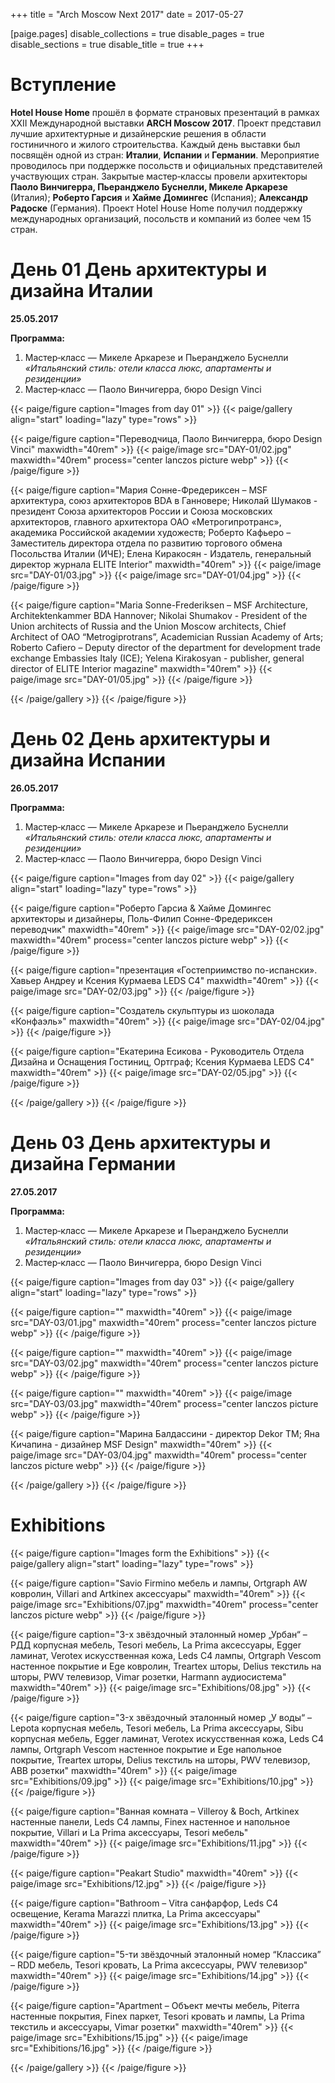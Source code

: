 +++
title = "Arch Moscow Next 2017"
date = 2017-05-27

[paige.pages]
disable_collections = true
disable_pages = true
disable_sections = true
disable_title = true
+++
# Вступление
**Hotel House Home** прошёл в формате страновых презентаций в рамках XXII Международной выставки **ARCH Moscow 2017**. Проект представил лучшие архитектурные и дизайнерские решения в области гостиничного и жилого строительства. Каждый день выставки был посвящён одной из стран: **Италии**, **Испании** и **Германии**. Мероприятие проводилось при поддержке посольств и официальных представителей участвующих стран. Закрытые мастер‑классы провели архитекторы **Паоло Винчигерра, Пьеранджело Буснелли, Микеле Аркарезе** (Италия); **Роберто Гарсия** и **Хайме Домингес** (Испания); **Александр Радоске** (Германия). Проект Hotel House Home получил поддержку международных организаций, посольств и компаний из более чем 15 стран.

# День 01 День архитектуры и дизайна Италии
__25.05.2017__

**Программа:**
1. Мастер‑класс — Микеле Аркарезе и Пьеранджело Буснелли  
   _«Итальянский стиль: отели класса люкс, апартаменты и резиденции»_
2. Мастер‑класс — Паоло Винчигерра, бюро Design Vinci

{{< paige/figure caption="Images from day 01" >}}
{{< paige/gallery align="start"  loading="lazy" type="rows" >}}

{{< paige/figure caption="Переводчица, Паоло Винчигерра, бюро Design Vinci" maxwidth="40rem" >}}
{{< paige/image src="DAY-01/02.jpg" maxwidth="40rem" process="center lanczos picture webp" >}}
{{< /paige/figure >}}

{{< paige/figure caption="Мария Сонне-Фредериксен – MSF архитектура, союз архитекторов BDA в Ганновере; Николай Шумаков - президент Союза архитекторов России и Союза московских архитекторов, главного архитектора ОАО «Метрогипротранс», академика Российской академии художеств; Роберто Кафьеро – Заместитель директора отдела по развитию торгового обмена Посольства Италии (ИЧЕ); Елена Киракосян - Издатель, генеральный директор журнала ELITE Interior" maxwidth="40rem" >}}
{{< paige/image src="DAY-01/03.jpg" >}}
{{< paige/image src="DAY-01/04.jpg" >}}
{{< /paige/figure >}}

{{< paige/figure caption="Maria Sonne-Frederiksen – MSF Architecture, Architektenkammer BDA Hannover; Nikolai Shumakov - President of the Union architects of Russia and the Union Moscow architects, Chief Architect of OAO “Metrogiprotrans”, Academician Russian Academy of Arts; Roberto Cafiero – Deputy director of the department for development trade  exchange Embassies Italy (ICE); Yelena Kirakosyan - publisher, general director of ELITE Interior magazine" maxwidth="40rem" >}}
{{< paige/image src="DAY-01/05.jpg" >}}
{{< /paige/figure >}}

{{< /paige/gallery >}}
{{< /paige/figure >}}


# День 02 День архитектуры и дизайна Испании
__26.05.2017__

**Программа:**
1. Мастер‑класс — Микеле Аркарезе и Пьеранджело Буснелли  
   _«Итальянский стиль: отели класса люкс, апартаменты и резиденции»_
2. Мастер‑класс — Паоло Винчигерра, бюро Design Vinci

{{< paige/figure caption="Images from day 02" >}}
{{< paige/gallery align="start"  loading="lazy" type="rows" >}}

{{< paige/figure caption="Роберто Гарсиа & Хайме Домингес архитекторы и дизайнеры, Поль-Филип Сонне-Фредериксен переводчик" maxwidth="40rem" >}}
{{< paige/image src="DAY-02/02.jpg" maxwidth="40rem" process="center lanczos picture webp" >}}
{{< /paige/figure >}}

{{< paige/figure caption="презентация «Гостеприимство по-испански». Хавьер Андреу и Ксения Курмаева LEDS C4" maxwidth="40rem" >}}
{{< paige/image src="DAY-02/03.jpg" >}}
{{< /paige/figure >}}

{{< paige/figure caption="Создатель скульптуры из шоколада «Конфаэль»" maxwidth="40rem" >}}
{{< paige/image src="DAY-02/04.jpg" >}}
{{< /paige/figure >}}

{{< paige/figure caption="Екатерина Есикова - Руководитель Отдела Дизайна и Оснащения Гостиниц, Ортграф; Ксения Курмаева LEDS C4" maxwidth="40rem" >}}
{{< paige/image src="DAY-02/05.jpg" >}}
{{< /paige/figure >}}

{{< /paige/gallery >}}
{{< /paige/figure >}}


# День 03 День архитектуры и дизайна Германии
__27.05.2017__

**Программа:**
1. Мастер‑класс — Микеле Аркарезе и Пьеранджело Буснелли  
   _«Итальянский стиль: отели класса люкс, апартаменты и резиденции»_
2. Мастер‑класс — Паоло Винчигерра, бюро Design Vinci

{{< paige/figure caption="Images from day 03" >}}
{{< paige/gallery align="start"  loading="lazy" type="rows" >}}

{{< paige/figure caption="" maxwidth="40rem" >}}
{{< paige/image src="DAY-03/01.jpg" maxwidth="40rem" process="center lanczos picture webp" >}}
{{< /paige/figure >}}

{{< paige/figure caption="" maxwidth="40rem" >}}
{{< paige/image src="DAY-03/02.jpg" maxwidth="40rem" process="center lanczos picture webp" >}}
{{< /paige/figure >}}

{{< paige/figure caption="" maxwidth="40rem" >}}
{{< paige/image src="DAY-03/03.jpg" maxwidth="40rem" process="center lanczos picture webp" >}}
{{< /paige/figure >}}

{{< paige/figure caption="Марина Балдассини - директор Dekor ТM; Яна Кичапина - дизайнер MSF Design" maxwidth="40rem" >}}
{{< paige/image src="DAY-03/04.jpg" maxwidth="40rem" process="center lanczos picture webp" >}}
{{< /paige/figure >}}

{{< /paige/gallery >}}
{{< /paige/figure >}}

# Exhibitions

{{< paige/figure caption="Images form the Exhibitions" >}}
{{< paige/gallery align="start"  loading="lazy" type="rows" >}}

{{< paige/figure caption="Savio Firmino мебель и лампы, Ortgraph AW ковролин, Villari and Artkinex аксессуары" maxwidth="40rem" >}}
{{< paige/image src="Exhibitions/07.jpg" maxwidth="40rem" process="center lanczos picture webp" >}}
{{< /paige/figure >}}

{{< paige/figure caption="3-х звёздочный эталонный номер „Урбан“ –  РДД корпусная мебель, Tesori мебель, La Prima аксессуары, Egger ламинат, Verotex искусственная кожа, Leds C4 лампы, Ortgraph Vescom настенное покрытие и Ege ковролин, Treartex шторы, Delius текстиль на шторы, PWV телевизор, Vimar розетки, Harmann аудиосистема" maxwidth="40rem" >}}
{{< paige/image src="Exhibitions/08.jpg" >}}
{{< /paige/figure >}}

{{< paige/figure caption="3-х звёздочный эталонный номер „У воды“ – Lepota корпусная мебель, Tesori мебель, La Prima аксессуары, Sibu корпусная мебель, Egger ламинат, Verotex искусственная кожа, Leds C4 лампы, Ortgraph Vescom настенное покрытие и Ege напольное покрытие, Treartex шторы, Delius текстиль на шторы, PWV телевизор, ABB розетки" maxwidth="40rem" >}}
{{< paige/image src="Exhibitions/09.jpg" >}}
{{< paige/image src="Exhibitions/10.jpg" >}}
{{< /paige/figure >}}

{{< paige/figure caption="Ванная комната – Villeroy & Boch, Artkinex настенные панели, Leds C4 лампы, Finex настенное и напольное покрытие, Villari и La Prima аксессуары, Tesori мебель" maxwidth="40rem" >}}
{{< paige/image src="Exhibitions/11.jpg" >}}
{{< /paige/figure >}}

{{< paige/figure caption="Peakart Studio" maxwidth="40rem" >}}
{{< paige/image src="Exhibitions/12.jpg" >}}
{{< /paige/figure >}}

{{< paige/figure caption="Bathroom – Vitra санфарфор, Leds C4 освещение, Kerama Marazzi плитка, La Prima аксессуары" maxwidth="40rem" >}}
{{< paige/image src="Exhibitions/13.jpg" >}}
{{< /paige/figure >}}

{{< paige/figure caption="5-ти звёздочный эталонный номер “Классика” – RDD мебель, Tesori кровать, La Prima аксессуары, PWV телевизор" maxwidth="40rem" >}}
{{< paige/image src="Exhibitions/14.jpg" >}}
{{< /paige/figure >}}

{{< paige/figure caption="Apartment – Объект мечты мебель, Piterra настенные покрытия, Finex паркет, Tesori кровать и лампы, La Prima текстиль и аксессуары, Vimar розетки" maxwidth="40rem" >}}
{{< paige/image src="Exhibitions/15.jpg" >}}
{{< paige/image src="Exhibitions/16.jpg" >}}
{{< /paige/figure >}}

{{< /paige/gallery >}}
{{< /paige/figure >}}
